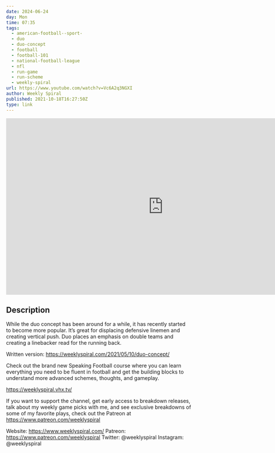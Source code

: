 ```yaml
---
date: 2024-06-24
day: Mon
time: 07:35
tags:
  - american-football--sport-
  - duo
  - duo-concept
  - football
  - football-101
  - national-football-league
  - nfl
  - run-game
  - run-scheme
  - weekly-spiral
url: https://www.youtube.com/watch?v=Vc6A2q3NGXI
author: Weekly Spiral
published: 2021-10-18T16:27:50Z
type: link
---
```


<iframe width="854" height="480" src="https://www.youtube.com/embed/Vc6A2q3NGXI" frameborder="0" allowfullscreen></iframe>

## Description
While the duo concept has been around for a while, it has recently started to become more popular. It’s great for displacing defensive linemen and creating vertical push. Duo places an emphasis on double teams and creating a linebacker read for the running back.

Written version: https://weeklyspiral.com/2021/05/10/duo-concept/

Check out the brand new Speaking Football course where you can learn everything you need to be fluent in football and get the building blocks to understand more advanced schemes, thoughts, and gameplay. 

https://weeklyspiral.vhx.tv/

If you want to support the channel, get early access to breakdown releases, talk about my weekly game picks with me, and see exclusive breakdowns of some of my favorite plays, check out the Patreon at https://www.patreon.com/weeklyspiral 

Website: https://www.weeklyspiral.com/ 
Patreon: https://www.patreon.com/weeklyspiral 
Twitter: @weeklyspiral 
Instagram: @weeklyspiral